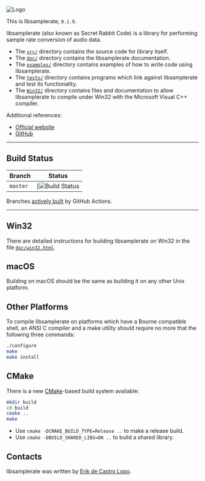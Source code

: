 ![Logo](docs/SRC.png)

This is libsamplerate, `0.1.9`.

libsamplerate (also known as Secret Rabbit Code) is a library for performing sample rate conversion of audio data.

* The [`src/`](https://github.com/libsndfile/libsamplerate/tree/master/src) directory contains the source code for library itself.
* The [`doc/`](https://github.com/libsndfile/libsamplerate/tree/master/doc) directory contains the libsamplerate documentation.
* The [`examples/`](https://github.com/libsndfile/libsamplerate/tree/master/examples) directory contains examples of how to write code using libsamplerate.
* The [`tests/`](https://github.com/libsndfile/libsamplerate/tree/master/tests) directory contains programs which link against libsamplerate and test its functionality.
* The [`Win32/`](https://github.com/libsndfile/libsamplerate/tree/master/Win32) directory contains files and documentation to allow libsamplerate to compile under Win32 with the Microsoft Visual C++ compiler.

Additional references:

* [Official website](http://libsndfile.github.io/libsamplerate//)
* [GitHub](https://github.com/libsndfile/libsamplerate)

---

## Build Status

| Branch         | Status                                                                                                            |
|----------------|-------------------------------------------------------------------------------------------------------------------|
| `master`       | [![Build Status](https://github.com/libsndfile/libsamplerate/workflows/Build%20&%20test/badge.svg)       |

Branches [actively built](https://github.com/libsndfile/libsamplerate/actions) by GitHub Actions.

---

## Win32

There are detailed instructions for building libsamplerate on Win32 in the file [`doc/win32.html`](http://libsndfile.github.io/libsamplerate/win32.html).

## macOS

Building on macOS should be the same as building it on any other Unix platform.

## Other Platforms

To compile libsamplerate on platforms which have a Bourne compatible shell, an ANSI C compiler and a make utility should require no more that the following three commands:
```bash
./configure
make
make install
```

## CMake

There is a new [CMake](https://cmake.org/download/)-based build system available:
```bash
mkdir build
cd build
cmake ..
make
```

* Use `cmake -DCMAKE_BUILD_TYPE=Release ..` to make a release build.
* Use `cmake -DBUILD_SHARED_LIBS=ON ..` to build a shared library.

## Contacts

libsamplerate was written by [Erik de Castro Lopo](mailto:erikd@mega-nerd.com).
